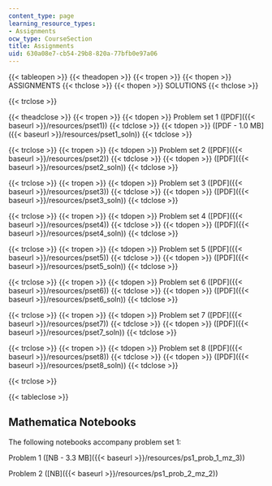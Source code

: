 ```yaml
---
content_type: page
learning_resource_types:
- Assignments
ocw_type: CourseSection
title: Assignments
uid: 630a08e7-cb54-29b8-820a-77bfb0e97a06
---
```


{{< tableopen >}}
{{< theadopen >}}
{{< tropen >}}
{{< thopen >}}
ASSIGNMENTS
{{< thclose >}}
{{< thopen >}}
SOLUTIONS
{{< thclose >}}

{{< trclose >}}

{{< theadclose >}}
{{< tropen >}}
{{< tdopen >}}
Problem set 1 ([PDF]({{< baseurl >}}/resources/pset1))
{{< tdclose >}}
{{< tdopen >}}
([PDF - 1.0 MB]({{< baseurl >}}/resources/pset1_soln))
{{< tdclose >}}

{{< trclose >}}
{{< tropen >}}
{{< tdopen >}}
Problem set 2 ([PDF]({{< baseurl >}}/resources/pset2))
{{< tdclose >}}
{{< tdopen >}}
([PDF]({{< baseurl >}}/resources/pset2_soln))
{{< tdclose >}}

{{< trclose >}}
{{< tropen >}}
{{< tdopen >}}
Problem set 3 ([PDF]({{< baseurl >}}/resources/pset3))
{{< tdclose >}}
{{< tdopen >}}
([PDF]({{< baseurl >}}/resources/pset3_soln))
{{< tdclose >}}

{{< trclose >}}
{{< tropen >}}
{{< tdopen >}}
Problem set 4 ([PDF]({{< baseurl >}}/resources/pset4))
{{< tdclose >}}
{{< tdopen >}}
([PDF]({{< baseurl >}}/resources/pset4_soln))
{{< tdclose >}}

{{< trclose >}}
{{< tropen >}}
{{< tdopen >}}
Problem set 5 ([PDF]({{< baseurl >}}/resources/pset5))
{{< tdclose >}}
{{< tdopen >}}
([PDF]({{< baseurl >}}/resources/pset5_soln))
{{< tdclose >}}

{{< trclose >}}
{{< tropen >}}
{{< tdopen >}}
Problem set 6 ([PDF]({{< baseurl >}}/resources/pset6))
{{< tdclose >}}
{{< tdopen >}}
([PDF]({{< baseurl >}}/resources/pset6_soln))
{{< tdclose >}}

{{< trclose >}}
{{< tropen >}}
{{< tdopen >}}
Problem set 7 ([PDF]({{< baseurl >}}/resources/pset7))
{{< tdclose >}}
{{< tdopen >}}
([PDF]({{< baseurl >}}/resources/pset7_soln))
{{< tdclose >}}

{{< trclose >}}
{{< tropen >}}
{{< tdopen >}}
Problem set 8 ([PDF]({{< baseurl >}}/resources/pset8))
{{< tdclose >}}
{{< tdopen >}}
([PDF]({{< baseurl >}}/resources/pset8_soln))
{{< tdclose >}}

{{< trclose >}}

{{< tableclose >}}

Mathematica Notebooks
---------------------

The following notebooks accompany problem set 1:

Problem 1 ([NB - 3.3 MB]({{< baseurl >}}/resources/ps1_prob_1_mz_3))

Problem 2 ([NB]({{< baseurl >}}/resources/ps1_prob_2_mz_2))